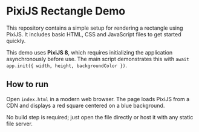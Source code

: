 # PixiJS Rectangle Demo

This repository contains a simple setup for rendering a rectangle using PixiJS. It includes basic HTML, CSS and JavaScript files to get started quickly.

This demo uses **PixiJS 8**, which requires initializing the application asynchronously before use.
The main script demonstrates this with `await app.init({ width, height, backgroundColor })`.

## How to run

Open `index.html` in a modern web browser. The page loads PixiJS from a CDN and displays a red square centered on a blue background.

No build step is required; just open the file directly or host it with any static file server.
